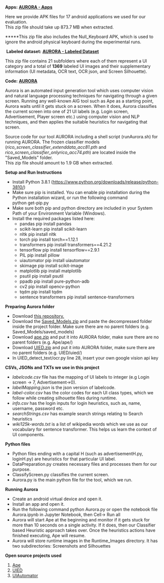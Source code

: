 **Apps:** [**AURORA - Apps**](https://drive.google.com/file/d/13l3617yM8lMXpthNEZQFwWPoeiIi7C0A/view?usp=sharing)

Here we provide APK files for 17 android applications we used for our evaluation.  
This zip file should take up 873.7 MB when extracted.

**\***This zip file also includes the Null_Keyboard APK, which is used to ignore the android physical keyboard during the experimental runs.

&nbsp;**Labeled dataset:** [**AURORA - Labeled Dataset**](https://drive.google.com/file/d/1ZcFlw4Jh3WKYvpgWEnKeRUEENRf13P4Y/view?usp=sharing)

This zip file contains 21 subfolders where each of them represent a UI category and a total of **1369** labeled UI images and their supplementary information (UI metadata, OCR text, OCR json, and Screen Silhouette).

**Code:** [**AURORA**](https://drive.google.com/file/d/103_EBEbniyXPG64j-cs_oiL5rjCsATvr/view?usp=sharing)

Aurora is an automated input generation tool which uses computer vision and natural language processing techniques for navigating through a given screen. Running any well-known AIG tool such as Ape as a starting point, Aurora waits until it gets stuck on a screen. When it does, Aurora classifies the current screen into one of 21 UI labels (e.g. Login screen, Advertisement, Player screen etc.) using computer vision and NLP techniques, and then applies the suitable heuristics for navigating that screen.

Source code for our tool AURORA including a shell script (runAurora.sh) for running AURORA. The frozen classifier models (_rico_screen_classifier_extenddata_acc81.pth_ and _rico_screen_classifier_onlyrico_acc74.pth_) are located inside the "Saved_Models" folder.  
This zip file should amount to 1.9 GB when extracted.

**Setup and Run Instructions**

- Install Python 3.8.1 (<https://www.python.org/downloads/release/python-3810/>)
- Make sure pip is installed. You can enable pip installation during the Python installation wizard, or run the following command  
    python get-pip.py
- Make sure both pip and python directory are included in your System Path of your Environment Variable (Windows).
- Install the required packages listed here:
  - pandas pip install pandas
  - scikit-learn pip install scikit-learn
  - nltk pip install nltk
  - torch pip install torch==1.12.1
  - transformers pip install transformers==4.21.2
  - tensorflow pip install tensorflow==2.9.1
  - PIL pip install pillow
  - uiautomator pip install uiautomator
  - skimage pip install scikit-image
  - matplotlib pip install matplotlib
  - psutil pip install psutil
  - ppadb pip install pure-python-adb
  - cv2 pip install opencv-python
  - tqdm pip install tqdm
  - sentence transformers pip install sentence-transformers

**Preparing Aurora folder**

- Download [this repository.](https://drive.google.com/file/d/103_EBEbniyXPG64j-cs_oiL5rjCsATvr/view?usp=sharing)
- Download the [Saved_Models.zip](https://drive.google.com/file/d/1jyT3j5tWm_2MZIOqVkitaUOt3OAquIT5/view?usp=sharing) and paste the decompressed folder inside the project folder. Make sure there are no parent folders (e.g. Saved_Models/saved_models)
- Download [ape.zip](https://drive.google.com/file/d/12FzYK9-03TSKud0J7MUIuuVto8AL8zpR/view?usp=sharing) and put it into AURORA folder, make sure there are no parent folders (e.g. Ape/ape/)
- Download [UIED.zip](https://drive.google.com/file/d/1X8DefPUG99WOgTQjscygRzSFcKoCM4gg/view?usp=sharing) and put it into AURORA folder, make sure there are no parent folders (e.g. UIED/uied/)
- In UIED_detect_text/ocr.py line 28, insert your own google vision api key

**CSVs, JSONs and TXTs we use in this project**

- _labelcode.csv_ file has the mapping of UI labels to integer (e.g Login screen -> 7, Advertisement->0).
- _labelMapping.json_ is the json version of labelcode.
- _label-color.csv_ has the color codes for each UI class types, which we follow while creating silhouette files during runtime.
- _info.csv_ has the login inputs for login heuristics, such as, name, username, password etc.
- _searchStrings.csv_ has example search strings relating to Search heuristics
- _wiki125k-words.txt_ is a list of wikipedia words which we use as our vocabulary for sentence transformer. This helps us learn the context of UI components.

**Python files**

- Python files ending with a capital H (such as advertisementH.py, loginH.py) are heuristics for that particular UI label.
- DataPreparation.py creates necessary files and processes them for our purpose.
- ClassifyScreen.py classifies the current screen.
- Aurora.py is the main python file for the tool, which we run.

**Running Aurora**

- Create an android virtual device and open it.
- Install an app and open it.
- Run the following command  python Aurora.py or open the notebook file Aurora.ipynb in Jupyter Notebook, then Cell-> Run all
- Aurora will start Ape at the beginning and monitor if it gets stuck for more than 10 seconds on a single activity. If it does, then our Classifier based Heuristic approach takes over. Once the heuristics actions have finished executing, Ape will resume.
- Aurora will store runtime images in the Runtime_Images directory. It has two subdirectories: Screenshots and Silhouettes

**Open source projects used**

1. [Ape](http://gutianxiao.com/ape/)
2. [UIED](https://github.com/MulongXie/UIED)
3. [UIAutomator](https://github.com/xiaocong/uiautomator)
